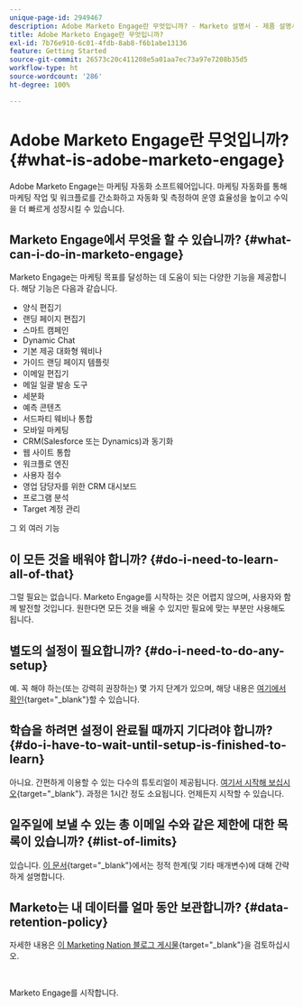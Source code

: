 ```yaml
---
unique-page-id: 2949467
description: Adobe Marketo Engage란 무엇입니까? - Marketo 설명서 - 제품 설명서
title: Adobe Marketo Engage란 무엇입니까?
exl-id: 7b76e910-6c01-4fdb-8ab8-f6b1abe13136
feature: Getting Started
source-git-commit: 26573c20c411208e5a01aa7ec73a97e7208b35d5
workflow-type: ht
source-wordcount: '286'
ht-degree: 100%

---
```


# Adobe Marketo Engage란 무엇입니까? {#what-is-adobe-marketo-engage}

Adobe Marketo Engage는 마케팅 자동화 소프트웨어입니다. 마케팅 자동화를 통해 마케팅 작업 및 워크플로를 간소화하고 자동화 및 측정하여 운영 효율성을 높이고 수익을 더 빠르게 성장시킬 수 있습니다.

## Marketo Engage에서 무엇을 할 수 있습니까? {#what-can-i-do-in-marketo-engage}

Marketo Engage는 마케팅 목표를 달성하는 데 도움이 되는 다양한 기능을 제공합니다. 해당 기능은 다음과 같습니다.

* 양식 편집기
* 랜딩 페이지 편집기
* 스마트 캠페인
* Dynamic Chat
* 기본 제공 대화형 웨비나
* 가이드 랜딩 페이지 템플릿
* 이메일 편집기
* 메일 일괄 발송 도구
* 세분화
* 예측 콘텐츠
* 서드파티 웨비나 통합
* 모바일 마케팅
* CRM(Salesforce 또는 Dynamics)과 동기화
* 웹 사이트 통합
* 워크플로 엔진
* 사용자 점수
* 영업 담당자를 위한 CRM 대시보드
* 프로그램 분석
* Target 계정 관리

그 외 여러 기능

## 이 모든 것을 배워야 합니까? {#do-i-need-to-learn-all-of-that}

그럴 필요는 없습니다. Marketo Engage를 시작하는 것은 어렵지 않으며, 사용자와 함께 발전할 것입니다. 원한다면 모든 것을 배울 수 있지만 필요에 맞는 부분만 사용해도 됩니다.

## 별도의 설정이 필요합니까? {#do-i-need-to-do-any-setup}

예. 꼭 해야 하는(또는 강력히 권장하는) 몇 가지 단계가 있으며, 해당 내용은 [여기에서 확인](/help/marketo/getting-started/initial-setup/setup-steps.md){target="_blank"}할 수 있습니다.

## 학습을 하려면 설정이 완료될 때까지 기다려야 합니까? {#do-i-have-to-wait-until-setup-is-finished-to-learn}

아니요. 간편하게 이용할 수 있는 다수의 튜토리얼이 제공됩니다. [여기서 시작해 보십시오](/help/marketo/getting-started/quick-wins/get-set-up-and-add-a-person.md){target="_blank"}. 과정은 1시간 정도 소요됩니다. 언제든지 시작할 수 있습니다.

## 일주일에 보낼 수 있는 총 이메일 수와 같은 제한에 대한 목록이 있습니까? {#list-of-limits}

있습니다. [이 문서](https://helpx.adobe.com/kr/legal/product-descriptions/adobe-marketo-engage---product-description.html#performance-guardrails){target="_blank"}에서는 정적 한계(및 기타 매개변수)에 대해 간략하게 설명합니다.

## Marketo는 내 데이터를 얼마 동안 보관합니까? {#data-retention-policy}

자세한 내용은 [이 Marketing Nation 블로그 게시물](https://nation.marketo.com/t5/knowledgebase/marketo-activities-data-retention-policy-overview-amp-faq/ta-p/250750){target="_blank"}을 검토하십시오.

<br>

Marketo Engage를 시작합니다.

